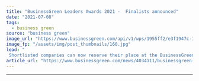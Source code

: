 ```yaml
---
title: "BusinessGreen Leaders Awards 2021 -  Finalists announced"
date: "2021-07-08"
tags: 
  - business green
source: "business green"
image_url: "https://www.businessgreen.com/api/v1/wps/1955ff2/e3f1947c-1d57-4ba3-ae90-d016fb173e45/8/fill/BGLA-Logo-image-185x114.jpg"
image_fp: "/assets/img/post_thumbnails/160.jpg"
lead: "
 Shortlisted companies can now reserve their place at the BusinessGreen Leaders Awards 2021, which will take place in central London on the evening of September 22nd ..."
article_url: "https://www.businessgreen.com/news/4034111/businessgreen-leaders-awards-2021-finalists-announced"
---
```


---
